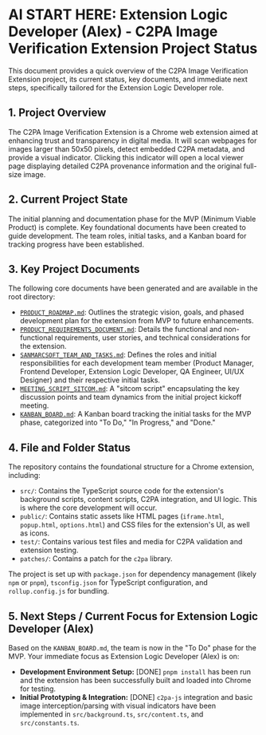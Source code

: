 # AI START HERE: Extension Logic Developer (Alex) - C2PA Image Verification Extension Project Status

This document provides a quick overview of the C2PA Image Verification Extension project, its current status, key documents, and immediate next steps, specifically tailored for the Extension Logic Developer role.

## 1. Project Overview

The C2PA Image Verification Extension is a Chrome web extension aimed at enhancing trust and transparency in digital media. It will scan webpages for images larger than 50x50 pixels, detect embedded C2PA metadata, and provide a visual indicator. Clicking this indicator will open a local viewer page displaying detailed C2PA provenance information and the original full-size image.

## 2. Current Project State

The initial planning and documentation phase for the MVP (Minimum Viable Product) is complete. Key foundational documents have been created to guide development. The team roles, initial tasks, and a Kanban board for tracking progress have been established.

## 3. Key Project Documents

The following core documents have been generated and are available in the root directory:

*   [`PRODUCT_ROADMAP.md`](PRODUCT_ROADMAP.md): Outlines the strategic vision, goals, and phased development plan for the extension from MVP to future enhancements.
*   [`PRODUCT_REQUIREMENTS_DOCUMENT.md`](PRODUCT_REQUIREMENTS_DOCUMENT.md): Details the functional and non-functional requirements, user stories, and technical considerations for the extension.
*   [`SANMARCSOFT_TEAM_AND_TASKS.md`](SANMARCSOFT_TEAM_AND_TASKS.md): Defines the roles and initial responsibilities for each development team member (Product Manager, Frontend Developer, Extension Logic Developer, QA Engineer, UI/UX Designer) and their respective initial tasks.
*   [`MEETING_SCRIPT_SITCOM.md`](MEETING_SCRIPT_SITCOM.md): A "sitcom script" encapsulating the key discussion points and team dynamics from the initial project kickoff meeting.
*   [`KANBAN_BOARD.md`](KANBAN_BOARD.md): A Kanban board tracking the initial tasks for the MVP phase, categorized into "To Do," "In Progress," and "Done."

## 4. File and Folder Status

The repository contains the foundational structure for a Chrome extension, including:
*   `src/`: Contains the TypeScript source code for the extension's background scripts, content scripts, C2PA integration, and UI logic. This is where the core development will occur.
*   `public/`: Contains static assets like HTML pages (`iframe.html`, `popup.html`, `options.html`) and CSS files for the extension's UI, as well as icons.
*   `test/`: Contains various test files and media for C2PA validation and extension testing.
*   `patches/`: Contains a patch for the `c2pa` library.

The project is set up with `package.json` for dependency management (likely `npm` or `pnpm`), `tsconfig.json` for TypeScript configuration, and `rollup.config.js` for bundling.

## 5. Next Steps / Current Focus for Extension Logic Developer (Alex)

Based on the `KANBAN_BOARD.md`, the team is now in the "To Do" phase for the MVP. Your immediate focus as Extension Logic Developer (Alex) is on:

*   **Development Environment Setup:** [DONE] `pnpm install` has been run and the extension has been successfully built and loaded into Chrome for testing.
*   **Initial Prototyping & Integration:** [DONE] `c2pa-js` integration and basic image interception/parsing with visual indicators have been implemented in `src/background.ts`, `src/content.ts`, and `src/constants.ts`.